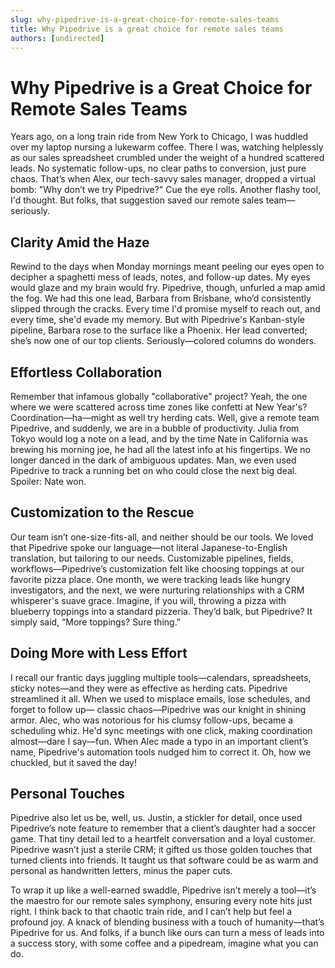 ```yaml
---
slug: why-pipedrive-is-a-great-choice-for-remote-sales-teams
title: Why Pipedrive is a great choice for remote sales teams
authors: [undirected]
---
```


# Why Pipedrive is a Great Choice for Remote Sales Teams

Years ago, on a long train ride from New York to Chicago, I was huddled over my laptop nursing a lukewarm coffee. There I was, watching helplessly as our sales spreadsheet crumbled under the weight of a hundred scattered leads. No systematic follow-ups, no clear paths to conversion, just pure chaos. That’s when Alex, our tech-savvy sales manager, dropped a virtual bomb: "Why don’t we try Pipedrive?" Cue the eye rolls. Another flashy tool, I'd thought. But folks, that suggestion saved our remote sales team—seriously. 

## Clarity Amid the Haze

Rewind to the days when Monday mornings meant peeling our eyes open to decipher a spaghetti mess of leads, notes, and follow-up dates. My eyes would glaze and my brain would fry. Pipedrive, though, unfurled a map amid the fog. We had this one lead, Barbara from Brisbane, who’d consistently slipped through the cracks. Every time I'd promise myself to reach out, and every time, she'd evade my memory. But with Pipedrive's Kanban-style pipeline, Barbara rose to the surface like a Phoenix. Her lead converted; she’s now one of our top clients. Seriously—colored columns do wonders.

## Effortless Collaboration

Remember that infamous globally "collaborative" project? Yeah, the one where we were scattered across time zones like confetti at New Year's? Coordination—ha—might as well try herding cats. Well, give a remote team Pipedrive, and suddenly, we are in a bubble of productivity. Julia from Tokyo would log a note on a lead, and by the time Nate in California was brewing his morning joe, he had all the latest info at his fingertips. We no longer danced in the dark of ambiguous updates. Man, we even used Pipedrive to track a running bet on who could close the next big deal. Spoiler: Nate won.

## Customization to the Rescue

Our team isn’t one-size-fits-all, and neither should be our tools. We loved that Pipedrive spoke our language—not literal Japanese-to-English translation, but tailoring to our needs. Customizable pipelines, fields, workflows—Pipedrive’s customization felt like choosing toppings at our favorite pizza place. One month, we were tracking leads like hungry investigators, and the next, we were nurturing relationships with a CRM whisperer's suave grace. Imagine, if you will, throwing a pizza with blueberry toppings into a standard pizzeria. They’d balk, but Pipedrive? It simply said, “More toppings? Sure thing.”

## Doing More with Less Effort

I recall our frantic days juggling multiple tools—calendars, spreadsheets, sticky notes—and they were as effective as herding cats. Pipedrive streamlined it all. When we used to misplace emails, lose schedules, and forget to follow up— classic chaos—Pipedrive was our knight in shining armor. Alec, who was notorious for his clumsy follow-ups, became a scheduling whiz. He'd sync meetings with one click, making coordination almost—dare I say—fun. When Alec made a typo in an important client’s name, Pipedrive's automation tools nudged him to correct it. Oh, how we chuckled, but it saved the day!

## Personal Touches

Pipedrive also let us be, well, us. Justin, a stickler for detail, once used Pipedrive’s note feature to remember that a client’s daughter had a soccer game. That tiny detail led to a heartfelt conversation and a loyal customer. Pipedrive wasn’t just a sterile CRM; it gifted us those golden touches that turned clients into friends. It taught us that software could be as warm and personal as handwritten letters, minus the paper cuts.

To wrap it up like a well-earned swaddle, Pipedrive isn’t merely a tool—it’s the maestro for our remote sales symphony, ensuring every note hits just right. I think back to that chaotic train ride, and I can’t help but feel a profound joy. A knack of blending business with a touch of humanity—that’s Pipedrive for us. And folks, if a bunch like ours can turn a mess of leads into a success story, with some coffee and a pipedream, imagine what you can do.